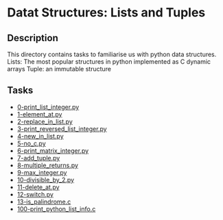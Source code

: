 # Datat Structures: Lists and Tuples

## Description
This directory contains tasks to familiarise us with python data structures.
Lists: The most popular structures in python implemented as C dynamic arrays
Tuple: an immutable structure

## Tasks
* [0-print_list_integer.py](0-print_list_integer.py)
* [1-element_at.py](1-element_at.py)
* [2-replace_in_list.py](2-replace_in_list.py)
* [3-print_reversed_list_integer.py](3-print_reversed_list_integer.py)
* [4-new_in_list.py](4-new_in_list.py)
* [5-no_c.py](5-no_c.py)
* [6-print_matrix_integer.py](6-print_matrix_integer.py)
* [7-add_tuple.py](7-add_tuple.py)
* [8-multiple_returns.py](8-multiple_returns.py)
* [9-max_integer.py](9-max_integer.py)
* [10-divisible_by_2.py](10-divisible_by_2.py)
* [11-delete_at.py](11-delete_at.py)
* [12-switch.py](12-switch.py)
* [13-is_palindrome.c](13-is_palindrome.c)
* [100-print_python_list_info.c](100-print_python_list_info.c)
